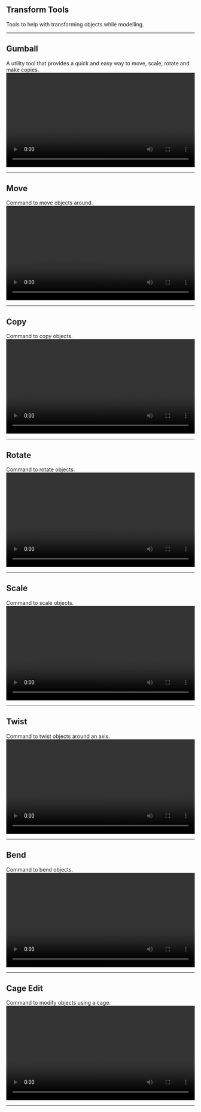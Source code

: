 
## Transform Tools

Tools to help with transforming objects while modelling.

---

## Gumball
A utility tool that provides a quick and easy way to move, scale, rotate and make copies.
<video width="100%" controls>
  <source src="./gumball.mp4" type="video/mp4">
  Your browser does not support the video tag.
</video>

---

## Move
Command to move objects around.
<video width="100%" controls>
  <source src="./move.mp4" type="video/mp4">
  Your browser does not support the video tag.
</video>

---

## Copy
Command to copy objects.
<video width="100%" controls>
  <source src="./copy.mp4" type="video/mp4">
  Your browser does not support the video tag.
</video>

---

## Rotate
Command to rotate objects.
<video width="100%" controls>
  <source src="./rotate.mp4" type="video/mp4">
  Your browser does not support the video tag.
</video>

---

## Scale
Command to scale objects.
<video width="100%" controls>
  <source src="./scale.mp4" type="video/mp4">
  Your browser does not support the video tag.
</video>

---

## Twist
Command to twist objects around an axis.
<video width="100%" controls>
  <source src="./twist.mp4" type="video/mp4">
  Your browser does not support the video tag.
</video>

---

## Bend
Command to bend objects.
<video width="100%" controls>
  <source src="./bend.mp4" type="video/mp4">
  Your browser does not support the video tag.
</video>

---

## Cage Edit
Command to modify objects using a cage.
<video width="100%" controls>
  <source src="./cage-edit.mp4" type="video/mp4">
  Your browser does not support the video tag.
</video>

---
